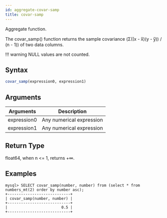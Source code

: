 ```yaml
---
id: aggregate-covar-samp
title: covar-samp
---
```


Aggregate function.

The covar_samp() function returns the sample covariance (Σ((x - x̅)(y - y̅)) / (n - 1)) of two data columns.


!!! warning
    NULL values are not counted.

## Syntax

```sql
covar_samp(expression0, expression1)
```

## Arguments

| Arguments    |        Description       |
| ------------ | ------------------------ |
| expression0  | Any numerical expression |
| expression1  | Any numerical expression |

## Return Type

float64, when n <= 1, returns +∞.

## Examples

```
mysql> SELECT covar_samp(number, number) from (select * from numbers_mt(2) order by number asc);
+----------------------------+
| covar_samp(number, number) |
+----------------------------+
|                        0.5 |
+----------------------------+

```
